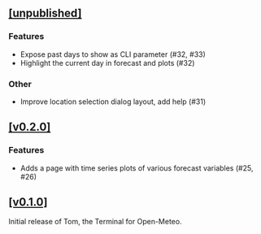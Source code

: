 ## [[unpublished]](https://github.com/mlange-42/tom/compare/v0.2.0...main)

### Features

- Expose past days to show as CLI parameter (#32, #33)
- Highlight the current day in forecast and plots (#32)

### Other

- Improve location selection dialog layout, add help (#31)

## [[v0.2.0]](https://github.com/mlange-42/tom/compare/v0.1.0...v0.2.0)

### Features

* Adds a page with time series plots of various forecast variables (#25, #26)

## [[v0.1.0]](https://github.com/mlange-42/tom/commits/v0.1.0/)

Initial release of Tom, the Terminal for Open-Meteo.
